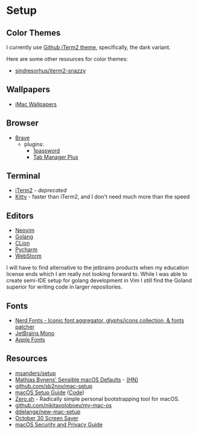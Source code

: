 # Setup

## Color Themes

I currently use [Github iTerm2 theme](https://github.com/fcaldera/github-primer-iterm2),
specifically, the dark variant.

Here are some other resources for color themes:

* [sindresorhus/iterm2-snazzy](https://github.com/sindresorhus/iterm2-snazzy)

## Wallpapers

- [iMac Wallpapers](https://www.arun.is/blog/os9-wallpaper/)

## Browser

- [Brave](https://brave.com/)
  - plugins:
    - [1password](https://chrome.google.com/webstore/detail/1password-%E2%80%93-password-mana/aeblfdkhhhdcdjpifhhbdiojplfjncoa)
    - [Tab Manager Plus](https://chrome.google.com/webstore/detail/tab-manager-plus-for-chro/cnkdjjdmfiffagllbiiilooaoofcoeff)

## Terminal

- [iTerm2](https://iterm2.com/) - _deprecated_
- [Kitty](https://sw.kovidgoyal.net/kitty/) - faster than iTerm2, and I don't need much more than the speed

## Editors

- [Neovim](https://neovim.io/)
- [Golang](https://www.jetbrains.com/go/)
- [CLion](https://www.jetbrains.com/clion/)
- [Pycharm](https://www.jetbrains.com/pycharm/)
- [WebStorm](https://www.jetbrains.com/webstorm/)

I will have to find alternative to the jetbrains products when my education license ends which I am really
not looking forward to. While I was able to create semi-IDE setup for golang development in Vim I still
find the Goland superior for writing code in larger repositories.

## Fonts

- [Nerd Fonts - Iconic font aggregator, glyphs/icons collection, & fonts patcher](https://www.nerdfonts.com/font-downloads)
- [JetBrains Mono](https://www.jetbrains.com/lp/mono/)
- [Apple Fonts](https://developer.apple.com/fonts/)

## Resources

- [msanders/setup](https://github.com/msanders/setup)
- [Mathias Bynens' Sensible macOS Defaults](https://github.com/mathiasbynens/dotfiles/blob/master/.macos) - [(HN)](https://news.ycombinator.com/item?id=26513528)
- [github.com/sb2nov/mac-setup](https://sourabhbajaj.com/mac-setup/)
- [macOS Setup Guide](https://sourabhbajaj.com/mac-setup/) ([Code](https://github.com/sb2nov/mac-setup))
- [Zero.sh](https://github.com/zero-sh/zero.sh) - Radically simple personal bootstrapping tool for macOS.
- [github.com/nikitavoloboev/my-mac-os](https://github.com/nikitavoloboev/my-mac-os)
- [ddelange/new-mac-setup](https://github.com/ddelange/new-mac-setup)
- [October 30 Screen Saver](https://github.com/lekevicius/october30)
- [macOS Security and Privacy Guide](https://github.com/drduh/macOS-Security-and-Privacy-Guide)

